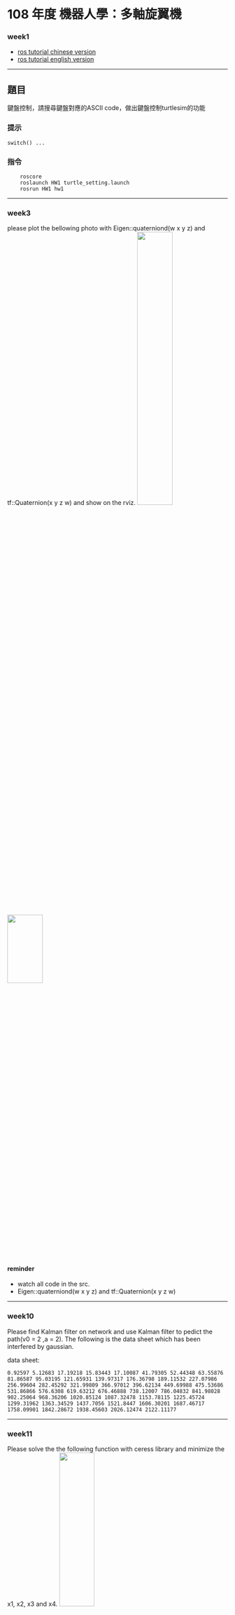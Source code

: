 # 108 年度 機器人學：多軸旋翼機 

### week1
* [ros tutorial chinese version](http://wiki.ros.org/cn/ROS/Tutorials)
* [ros tutorial english version](http://wiki.ros.org/ROS/Tutorials)
---
## 題目
鍵盤控制，請搜尋鍵盤對應的ASCII code，做出鍵盤控制turtlesim的功能
### 提示
	switch() ...
### 指令
```
	roscore
	roslaunch HW1 turtle_setting.launch
	rosrun HW1 hw1 
```
---
### week3
please plot the bellowing photo with Eigen::quaterniond(w x y z) and tf::Quaternion(x y z w) and show on the rviz.
<img src="https://github.com/Robotics-Aerial-Robots/Homework/blob/master/week_3.png" width="40%" height="40%">
<img src="https://github.com/Robotics-Aerial-Robots/Homework/blob/master/week_3_1.png" width="40%" height="20%">

#### reminder
* watch all code in the src.
* Eigen::quaterniond(w x y z) and tf::Quaternion(x y z w)

---
### week10
Please find Kalman filter on network and use Kalman filter to pedict the path(v0 = 2 ,a = 2).
The following is the data sheet which has been interfered by gaussian.

data sheet:
```
0.92597 5.12683 17.19218 15.83443 17.10087 41.79305 52.44348 63.55876 81.86587 95.03195 121.65931 139.97317 176.36798 189.11532 227.07986 256.99604 282.45292 321.99809 366.97012 396.62134 449.69988 475.53686 531.86866 576.6308 619.63212 676.46888 738.12007 786.04832 841.98028 902.25064 968.36206 1020.85124 1087.32478 1153.78115 1225.45724 1299.31962 1363.34529 1437.7056 1521.8447 1606.30201 1687.46717 1758.09901 1842.28672 1938.45603 2026.12474 2122.11177
```
---
### week11
Please solve the the following function with ceress library and minimize the x1, x2, x3 and x4.
<img src="https://github.com/Robotics-Aerial-Robots/Homework/blob/master/week_11.png" width="40%" height="30%">
#### reminder
* Install ceress
* cf http://ceres-solver.org/
